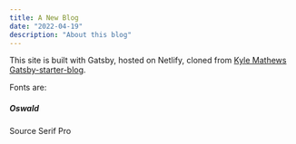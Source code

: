 ```yaml
---
title: A New Blog
date: "2022-04-19"
description: "About this blog"
---
```


This site is built with Gatsby, hosted on Netlify, cloned from [Kyle Mathews](https://twitter.com/kylemathews) [Gatsby-starter-blog](https://github.com/gatsbyjs/gatsby-starter-blog).

Fonts are: 
##### Oswald 
Source Serif Pro